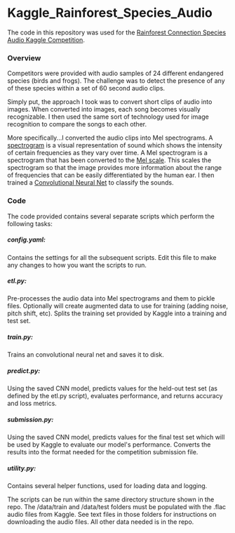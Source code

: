 # Kaggle_Rainforest_Species_Audio
The code in this repository was used for the [Rainforest Connection Species Audio Kaggle Competition](https://www.kaggle.com/c/rfcx-species-audio-detection).

### Overview

Competitors were provided with audio samples of 24 different endangered species (birds and frogs). The challenge was to detect the presence of any of these species within a set of 60 second audio clips.

Simply put, the approach I took was to convert short clips of audio into images. When converted into images, each song becomes visually recognizable. I then used the same sort of technology used for image recognition to compare the songs to each other. 

More specifically...I converted the audio clips into Mel spectrograms. A [spectrogram](https://en.wikipedia.org/wiki/Spectrogram) is a visual representation of sound which shows the intensity of certain frequencies as they vary over time. A Mel spectrogram is a spectrogram that has been converted to the [Mel scale](https://en.wikipedia.org/wiki/Mel_scale). This scales the spectrogram so that the image provides more information about the range of frequencies that can be easily differentiated by the human ear. I then trained a [Convolutional Neural Net](https://en.wikipedia.org/wiki/Convolutional_neural_network) to classify the sounds.

### Code

The code provided contains several separate scripts which perform the following tasks:

##### config.yaml:
  Contains the settings for all the subsequent scripts. Edit this file to make any changes to how you want the scripts to run.
##### etl.py: 
  Pre-processes the audio data into Mel spectrograms and them to pickle files. 
  Optionally will create augmented data to use for training (adding noise, pitch shift, etc). 
  Splits the training set provided by Kaggle into a training and test set.
##### train.py:
  Trains an convolutional neural net and saves it to disk.
##### predict.py:
  Using the saved CNN model, predicts values for the held-out test set (as defined by the etl.py script), evaluates performance, and returns accuracy and loss metrics.
##### submission.py:
  Using the saved CNN model, predicts values for the final test set which will be used by Kaggle to evaluate our model's performance. Converts the results into the format needed for the competition submission file.
##### utility.py:
  Contains several helper functions, used for loading data and logging.

The scripts can be run within the same directory structure shown in the repo. The /data/train and /data/test folders must be populated with the .flac audio files from Kaggle. See text files in those folders for instructions on downloading the audio files. All other data needed is in the repo.
